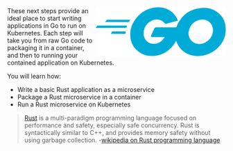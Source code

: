 <img align="right" src="./assets/golang.png" width="300">
These next steps provide an ideal place to start writing applications in Go to run on Kubernetes. Each step will take you from raw Go code to packaging it in a container, and then to running your contained application on Kubernetes.

You will learn how:

- Write a basic Rust application as a microservice
- Package a Rust microservice in a container
- Run a Rust microservice on Kubernetes

> [Rust](https://www.rust-lang.org/) is a multi-paradigm programming language focused on performance and safety, especially safe concurrency. Rust is syntactically similar to C++, and provides memory safety without using garbage collection. -[wikipedia on Rust programming language](https://en.wikipedia.org/wiki/Rust_(programming_language))

